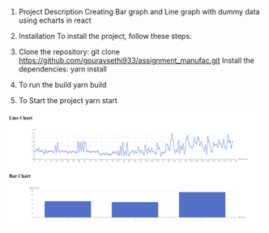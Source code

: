 1. Project Description
   Creating Bar graph and Line graph with dummy data using echarts in react

2. Installation
   To install the project, follow these steps:

3. Clone the repository: git clone https://github.com/gouravsethi933/assignment_manufac.git
   Install the dependencies: yarn install

4. To run the build
   yarn build

5. To Start the project
   yarn start

<!--  -->
![alt text](/ScreenShot.png)
